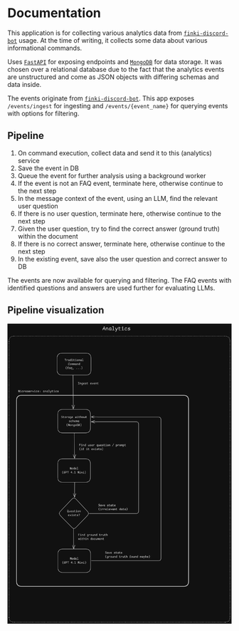 # Documentation

This application is for collecting various analytics data from [`finki-discord-bot`](https://github.com/finki-hub/finki-discord-bot) usage. At the time of writing, it collects some data about various informational commands.

Uses [`FastAPI`](https://github.com/fastapi/fastapi) for exposing endpoints and [`MongoDB`](https://github.com/mongodb/mongo) for data storage. It was chosen over a relational database due to the fact that the analytics events are unstructured and come as JSON objects with differing schemas and data inside.

The events originate from [`finki-discord-bot`](https://github.com/finki-hub/finki-discord-bot). This app exposes `/events/ingest` for ingesting and `/events/{event_name}` for querying events with options for filtering.

## Pipeline

1. On command execution, collect data and send it to this (analytics) service
2. Save the event in DB
3. Queue the event for further analysis using a background worker
4. If the event is not an FAQ event, terminate here, otherwise continue to the next step
5. In the message context of the event, using an LLM, find the relevant user question
6. If there is no user question, terminate here, otherwise continue to the next step
7. Given the user question, try to find the correct answer (ground truth) within the document
8. If there is no correct answer, terminate here, otherwise continue to the next step
9. In the existing event, save also the user question and correct answer to DB

The events are now available for querying and filtering. The FAQ events with identified questions and answers are used further for evaluating LLMs.

## Pipeline visualization

![Pipeline](./pipeline.png)
